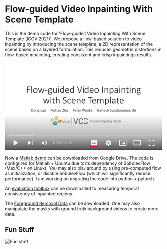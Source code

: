 # Flow-guided Video Inpainting With Scene Template

This is the demo code for 'Flow-guided Video Inpainting With Scene Template (ICCV 2021)'. We propose a flow-based solution to video inpainting by introducing the scene template, a 2D representation of the scene based on a layered formulation. This reduces geometric distortions in flow-based inpainting, creating consistent and crisp inpaintings results.

[![Demo Video](pics/thumbnail.png)](https://youtu.be/v8YZ7X6NChQ)
  
Now a [Matlab demo](https://drive.google.com/file/d/1sj1ef5BzlSKK9qwFE37l89Hsgw2ZI1yt/view?usp=sharing) can be downloaded from Google Drive. The code is configured for Matlab + Ubuntu due to its dependency of SobolevFlow (Mex/C++ on Linux). You may also play around by using pre-computed flow as initialization, or disable SobolevFlow (which will significantly reduce performance). I am working on migrating the code into python + pytorch.

An [evaluation toolbox](https://drive.google.com/file/d/1Z_vrebbz23E6URknGG-sWjiDFs7vTa7M/view?usp=sharing) can be downloaded to measuring temporal consistency of inpainted regions.

The [Foreground Removal Data](https://drive.google.com/file/d/1IaD3kMN1mlA-d3KMlPsgD9KuummuCdIC/view?usp=sharing) can be downloaded. One may also manipulate the masks with ground truth background videos to create more data.

## Fun Stuff
![Fun stuff](pics/fun.gif)
